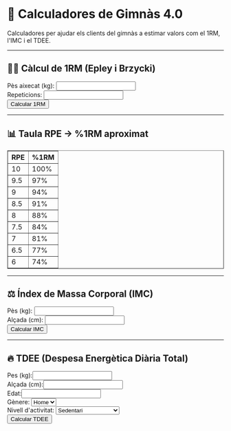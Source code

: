 <h1>🧮 Calculadores de Gimnàs 4.0</h1>

<p>Calculadores per ajudar els clients del gimnàs a estimar valors com el 1RM, l'IMC i el TDEE.</p>

<hr>

<h2>🏋️‍♂️ Càlcul de 1RM (Epley i Brzycki)</h2>
<label>Pès aixecat (kg):</label>
<input id="peso" type="number" step="0.1"><br>
<label>Repeticions:</label>
<input id="reps" type="number"><br>
<button onclick="calcular1RM()">Calcular 1RM</button>

<p id="res1rm"></p>

<hr>

<h2>📊 Taula RPE → %1RM aproximat</h2>
<table border="1" cellpadding="4">
  <tr><th>RPE</th><th>%1RM</th></tr>
  <tr><td>10</td><td>100%</td></tr>
  <tr><td>9.5</td><td>97%</td></tr>
  <tr><td>9</td><td>94%</td></tr>
  <tr><td>8.5</td><td>91%</td></tr>
  <tr><td>8</td><td>88%</td></tr>
  <tr><td>7.5</td><td>84%</td></tr>
  <tr><td>7</td><td>81%</td></tr>
  <tr><td>6.5</td><td>77%</td></tr>
  <tr><td>6</td><td>74%</td></tr>
</table>

<hr>

<h2>⚖️ Índex de Massa Corporal (IMC)</h2>
<label>Pès (kg):</label>
<input id="imc_peso" type="number" step="0.1"><br>
<label>Alçada (cm):</label>
<input id="imc_altura" type="number"><br>
<button onclick="calcularIMC()">Calcular IMC</button>
<p id="resIMC"></p>

<hr>

<h2>🔥 TDEE (Despesa Energètica Diària Total)</h2>
<label>Pes (kg):</label><input id="tdee_peso" type="number"><br>
<label>Alçada (cm):</label><input id="tdee_altura" type="number"><br>
<label>Edat:</label><input id="tdee_edat" type="number"><br>
<label>Gènere:</label>
<select id="tdee_genere">
  <option value="home">Home</option>
  <option value="dona">Dona</option>
</select><br>
<label>Nivell d'activitat:</label>
<select id="tdee_activitat">
  <option value="1.2">Sedentari</option>
  <option value="1.375">Lleugerament actiu</option>
  <option value="1.55">Moderat</option>
  <option value="1.725">Molt actiu</option>
  <option value="1.9">Extremadament actiu</option>
</select><br>
<button onclick="calcularTDEE()">Calcular TDEE</button>
<p id="resTDEE"></p>

<script>
// --- 1RM ---
function calcular1RM() {
  const peso = parseFloat(document.getElementById("peso").value);
  const reps = parseInt(document.getElementById("reps").value);

  if (isNaN(peso) || isNaN(reps) || reps <= 0) {
    document.getElementById("res1rm").innerText = "Introdueix valors vàlids.";
    return;
  }

  const epley = peso * (1 + reps / 30);
  const brzycki = peso * (36 / (37 - reps));
  document.getElementById("res1rm").innerHTML = `
    <b>Resultats:</b><br>
    Epley: ${epley.toFixed(1)} kg<br>
    Brzycki: ${brzycki.toFixed(1)} kg
  `;
}

// --- IMC ---
function calcularIMC() {
  const peso = parseFloat(document.getElementById("imc_peso").value);
  const alturaCm = parseFloat(document.getElementById("imc_altura").value);
  const altura = alturaCm / 100;
  if (!peso || !altura) {
    document.getElementById("resIMC").innerText = "Introdueix pes i alçada vàlids.";
    return;
  }
  const imc = peso / (altura * altura);
  let cat = "";
  if (imc < 18.5) cat = "Baix pes";
  else if (imc < 25) cat = "Pes normal";
  else if (imc < 30) cat = "Sobrepès";
  else cat = "Obesitat";

  document.getElementById("resIMC").innerHTML = `IMC: <b>${imc.toFixed(1)}</b> (${cat})`;
}

// --- TDEE ---
function calcularTDEE() {
  const peso = parseFloat(document.getElementById("tdee_peso").value);
  const altura = parseFloat(document.getElementById("tdee_altura").value);
  const edat = parseFloat(document.getElementById("tdee_edat").value);
  const genere = document.getElementById("tdee_genere").value;
  const activitat = parseFloat(document.getElementById("tdee_activitat").value);

  if (!peso || !altura || !edat) {
    document.getElementById("resTDEE").innerText = "Completa tots els camps.";
    return;
  }

  // Fórmula Mifflin-St Jeor
  let bmr;
  if (genere === "home") {
    bmr = 10 * peso + 6.25 * altura - 5 * edat + 5;
  } else {
    bmr = 10 * peso + 6.25 * altura - 5 * edat - 161;
  }
  const tdee = bmr * activitat;
  document.getElementById("resTDEE").innerHTML = `
    <b>BMR:</b> ${bmr.toFixed(0)} kcal/dia<br>
    <b>TDEE:</b> ${tdee.toFixed(0)} kcal/dia
  `;
}
</script>
